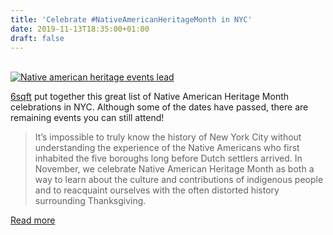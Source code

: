 ```yaml
---
title: 'Celebrate #NativeAmericanHeritageMonth in NYC'
date: 2019-11-13T18:35:00+01:00
draft: false
---
```


[  
![Native american heritage events lead](https://cdn-blog.adafruit.com/uploads/2019/11/native-american-heritage-events-lead.jpg "native-american-heritage-events-lead.jpg")](https://www.6sqft.com/10-events-in-nyc-that-celebrate-native-american-heritage-month/)

[6sqft](https://www.6sqft.com/10-events-in-nyc-that-celebrate-native-american-heritage-month/) put together this great list of Native American Heritage Month celebrations in NYC. Although some of the dates have passed, there are remaining events you can still attend!

> It’s impossible to truly know the history of New York City without understanding the experience of the Native Americans who first inhabited the five boroughs long before Dutch settlers arrived. In November, we celebrate Native American Heritage Month as both a way to learn about the culture and contributions of indigenous people and to reacquaint ourselves with the often distorted history surrounding Thanksgiving.

[Read more](https://www.6sqft.com/10-events-in-nyc-that-celebrate-native-american-heritage-month/)